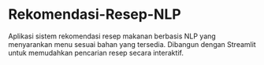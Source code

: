 # Rekomendasi-Resep-NLP
Aplikasi sistem rekomendasi resep makanan berbasis NLP yang menyarankan menu sesuai bahan yang tersedia. Dibangun dengan Streamlit untuk memudahkan pencarian resep secara interaktif.

